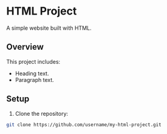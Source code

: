 # HTML Project
A simple website built with HTML.

## Overview
This project includes:
- Heading text.
- Paragraph text.

## Setup
1. Clone the repository:
```bash
git clone https://github.com/username/my-html-project.git
